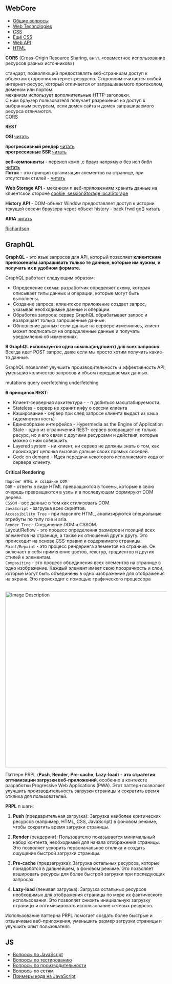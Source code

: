 ## WebCore

* [Общие вопросы](General/README.md)
* [Web Technologies](WebTech/README.md)
* [CSS](CSS/README.md)
* [Ещё CSS](CSSfaq/README.md)
* [Web API](WebAPI/README.md)
* [HTML](HTML/README.md)
  
**CORS** (Cross-Origin Resource Sharing, англ. «совместное использование ресурсов разных источников»)
  
стандарт, позволяющий предоставлять веб-страницам доступ к объектам сторонних интернет-ресурсов. Сторонним считается любой интернет-ресурс, который отличается от запрашиваемого протоколом, доменом или портом.  
механизм использует дополнительные HTTP-заголовки.  
С ним браузер пользователя получает разрешения на доступ к выбранным ресурсам, если домен сайта и домен запрашиваемого ресурса отличаются.  
[CORS](https://github.com/AntonGitCode/FEFAQ/blob/master/General/16.md)  
    
**REST**
  
**OSI** [читать](https://github.com/AntonGitCode/FEFAQ/blob/master/WebTech/README.md#osi)

**прогрессивный рендер** [читать](https://github.com/AntonGitCode/FEFAQ/blob/master/WebTech/README.md#prorender)   
  **прогрессивные SSR** [читать](https://github.com/AntonGitCode/FEFAQ/blob/master/WebTech/README.md#ssr)  

**веб-компоненты** - переисп комп ,с брауз напрямую без исп библ [читать](https://github.com/AntonGitCode/FEFAQ/blob/master/WebTech/README.md#webcomp)  
**Поток** - это принцип организации элементов на странице, при отсутствии стилей - [читать](https://github.com/AntonGitCode/FEFAQ/blob/master/WebTech/README.md#potok)  

**Web Storage API**  - механизм п веб-приложениям хранить данные на клиентской стороне [cookie, sessionStorage localStorage](https://github.com/AntonGitCode/FEFAQ/tree/master/WebTech#webstorage)  
  
**History API** - DOM-объект Window предоставляет доступ к истории текущей сессии браузера через объект history - back frwd go() [читать](https://github.com/AntonGitCode/FEFAQ/blob/master/WebTech/README.md#historyApi)  


**ARIA** [читать](https://github.com/AntonGitCode/FEFAQ/blob/master/General/14.md)  
   
 [Richardson](https://github.com/AntonGitCode/FEFAQ/blob/master/WebTech/README.md#richardson)

 <h2>GraphQL</h2>  

 **GraphQL** - это язык запросов для API, который позволяет **клиентским приложениям запрашивать только те данные, которые им нужны, и получать их в удобном формате.**   
  
GraphQL работает следующим образом:  
- Определение схемы: разработчик определяет схему, которая описывает типы данных и операции, которые могут быть выполнены.
- Создание запроса: клиентское приложение создает запрос, указывая необходимые данные и операции.
- Обработка запроса: сервер GraphQL обрабатывает запрос и возвращает только запрошенные данные.
- Обновление данных: если данные на сервере изменились, клиент может подписаться на определенные данные и получать уведомления об изменениях.  

**В GraphQL используется одна ссылка(эндпоинт) для всех запросов**. Всегда идет POST запрос, даже если мы просто хотим получить какие-то данные.  

GraphQL позволяет улучшить производительность и эффективность API, уменьшив количество запросов и объем передаваемых данных.  

mutations
query
overfetching
underfetching

   
**6 принципов REST**:  
  - Клиент-серверная архитектура - - п добиться масштабируемости.
  - Stateless - сервер не хранит инфу о сессии клиента
  - Кэширование - сервер при след запросе клиента выдаст из кэша (идемпотентность)
  - Единообразие интерфейса - Hypermedia as the Engine of Application State - одно из ограничений REST- сервер возвращает не только ресурс, но и его связи с другими ресурсами и действия, которые можно с ним совершить.
  - Layered system - ни клиент, ни сервер не должны знать о том, как происходит цепочка вызовов дальше своих прямых соседей.
  - Code on demand - Идея передачи некоторого исполняемого кода от сервера клиенту.

**Critical Rendering**  

`Парсинг HTML и создание DOM`  
`DOM` - ответы в виде HTML превращаются в токены, которые в свою очередь превращаются в узлы и в последующем формируют DOM дерево.  
`CSSOM` - все данные о том как стилизовать DOM.  
`JavaScript` - загрузка всех скриптов.  
`Accessibility Tree` - при парсинге HTML, анализируются специальные атрибуты по типу role и aria.  
`Render Tree` - Соединение DOM и CSSOM.  
Layout/Reflow - это процесс определения размеров и позиций всех элементов на странице, а также их отношений друг к другу. Это происходит на основе CSS-правил и содержимого страницы.  
`Paint/Repaint` - это процесс рендеринга элементов на странице. Он включает в себя применение цветов, текстур, градиентов и других стилей к элементам.  
`Compositing` - это процесс объединения всех элементов на странице в одно изображение. Каждый элемент имеет свою прозрачность и слои, которые могут быть объединены в одно изображение для отображения на экране. Это происходит с помощью графического процессора  
  
<br>
<img src="https://github.com/AntonGitCode/FEFAQ/assets/117078390/3b9051ae-c74e-4aff-8979-fb766b8260c8" alt="Image Description" width="550">  

Паттерн PRPL (**Push**, **Render**, **Pre-cache**, **Lazy-load**) - **это стратегия оптимизации загрузки веб-приложений**, особенно в контексте разработки Progressive Web Applications (PWA). Этот паттерн позволяет улучшить производительность загрузки страницы и сократить время отклика для пользователей.

**PRPL** п шаги:
  
1. **Push** (предварительная загрузка): Загрузка наиболее критических ресурсов (например, HTML, CSS, JavaScript) в фоновом режиме, чтобы сократить время загрузки страницы.  
  
2. **Render** (рендеринг): Пользователю показывается минимальный набор контента, необходимый для начала отображения страницы. Это позволяет ускорить первоначальное отклика и создать ощущение быстрой загрузки страницы.  
  
3. **Pre-cache** (предзагрузка): Загрузка остальных ресурсов, которые понадобятся в дальнейшем, в фоновом режиме. Это позволяет кэшировать ресурсы для более быстрой загрузки при последующих запросах.  
  
4. **Lazy-load** (ленивая загрузка): Загрузка остальных ресурсов необходимых для отображения страницы по мере их фактического использования. Это позволяет снизить инициальную загрузку страницы и оптимизировать использование сетевых ресурсов.
  
Использование паттерна PRPL помогает создать более быстрые и отзывчивые веб-приложения, уменьшить размер загрузки страницы и улучшить опыт пользователя. 


## JS  

* [Вопросы по JavaScript](JavaScript/README.md)
* [Вопросы по тестированию](Testing/README.md)
* [Вопросы по производительности](Performance/README.md)
* [Вопросы по сетям](Network/README.md)
* [Примеры кода на JavaScript](Coding/README.md)
